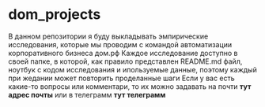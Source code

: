 # dom_projects
В данном репозитории я буду выкладывать эмпирические исследования, которые мы проводим с командой автоматизации корпоративного бизнеса дом.рф
Каждое исследование доступно в своей папке, в которой, как правило представлен README.md файл, ноутбук с кодом исследования и ипользуемые данные, поэтому каждый при жедании может повторить проделанные шаги
Если у вас есть какие-то вопросы или комментари, то их можно задавать на почти **тут адрес почты** или в телеграмм **тут телеграмм**

